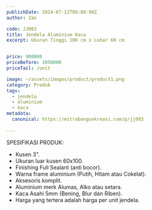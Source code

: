 ```yaml
---
publishDate: 2024-07-12T00:00:00Z
author: Zan

code: JJ003
title: Jendela Aluminium Kaca
excerpt: Ukuran Tinggi 100 cm x Lebar 60 cm


price: 900000
priceBefore: 1050000
priceTail: /unit

image: ~/assets/images/product/product1.png
category: Produk
tags:
  - jendela
  - aluminium
  - kaca
metadata:
  canonical: https://mitrabangunkreasi.com/p/jj003
  
---
```


SPESIFIKASI PRODUK:

- Kusen 3".
- Ukuran luar kusen 60x100.
- Finishing Full Sealant (anti bocor).
- Warna frame aluminium (Putih, Hitam atau Cokelat).
- Aksesoris komplit.
- Aluminium merk Alumas, Alko atau setara.
- Kaca Asahi 5mm (Bening, Blur dan Riben).
- Harga yang tertera adalah harga per unit jendela.